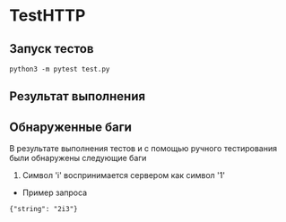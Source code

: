 # TestHTTP
## Запуск тестов
```
python3 -m pytest test.py
```
## Результат выполнения
## Обнаруженные баги
В результате выполнения тестов и с помощью ручного тестирования были обнаружены следующие баги
1. Символ 'i' воспринимается сервером как символ '1'
  * Пример запроса
  ```
  {"string": "2i3"}
  ```


